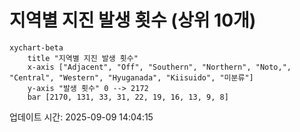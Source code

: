# 지역별 지진 발생 횟수 (상위 10개)

```mermaid
xychart-beta
    title "지역별 지진 발생 횟수"
    x-axis ["Adjacent", "Off", "Southern", "Northern", "Noto,", "Central", "Western", "Hyuganada", "Kiisuido", "미분류"]
    y-axis "발생 횟수" 0 --> 2172
    bar [2170, 131, 33, 31, 22, 19, 16, 13, 9, 8]
```

업데이트 시간: 2025-09-09 14:04:15
